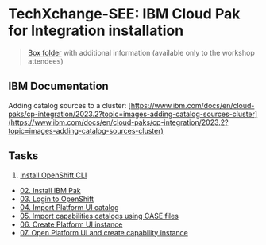 
# TechXchange-SEE: IBM Cloud Pak for Integration installation


>[Box folder](https://ibm.box.com/s/597dicj8ece4twnah9c2o9jl1n509xtg) with additional information (available only to the workshop attendees)<br>


## IBM Documentation

Adding catalog sources to a cluster:
[https://www.ibm.com/docs/en/cloud-paks/cp-integration/2023.2?topic=images-adding-catalog-sources-cluster](https://www.ibm.com/docs/en/cloud-paks/cp-integration/2023.2?topic=images-adding-catalog-sources-cluster)


## Tasks

1. [Install OpenShift CLI](tasks/01-Install-OpenShift-CLI.md)
- [02. Install IBM Pak](tasks/02-Install-IBM-Pak.md)
- [03. Login to OpenShift](tasks/03-Login-to-OpenShift.md)
- [04. Import Platform UI catalog](tasks/04-Import-Platform-UI-catalog.md)
- [05. Import capabilities catalogs using CASE files](tasks/05-Import-capabilities-catalogs.md)
- [06. Create Platform UI instance](tasks/06-Create-Platform-UI-instance.md)
- [07. Open Platform UI and create capability instance](tasks/07-Capability-instance.md)






